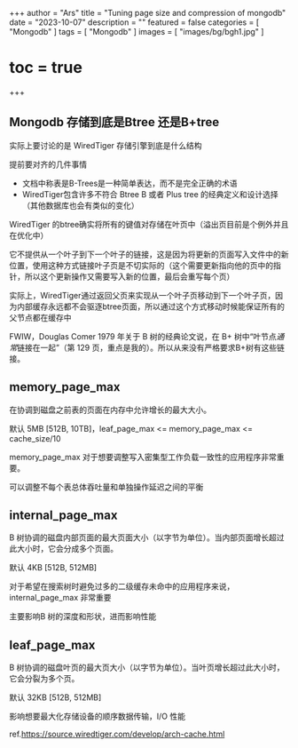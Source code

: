 +++
author = "Ars"
title = "Tuning page size and compression of mongodb"
date = "2023-10-07"
description = ""
featured = false
categories = [
  "Mongodb"
]
tags = [
  "Mongodb"
]
images = [
  "images/bg/bgh1.jpg"
]
# toc = true
+++ 

## Mongodb 存储到底是Btree 还是B+tree
实际上要讨论的是 WiredTiger 存储引擎到底是什么结构

提前要对齐的几件事情

- 文档中称表是B-Trees是一种简单表达，而不是完全正确的术语
- WiredTiger包含许多不符合 Btree B 或者 Plus tree 的经典定义和设计选择（其他数据库也会有类似的变化）

WiredTiger 的btree确实将所有的键值对存储在叶页中（溢出页目前是个例外并且在优化中）

它不提供从一个叶子到下一个叶子的链接，这是因为将更新的页面写入文件中的新位置，使用这种方式链接叶子页是不切实际的（这个需要更新指向他的页中的指针，所以这个更新操作又需要写入新的位置，最后会重写每个页）

实际上，WiredTiger通过返回父页来实现从一个叶子页移动到下一个叶子页，因为内部缓存永远都不会驱逐btree页面，所以通过这个方式移动时候能保证所有的父节点都在缓存中

FWIW，Douglas Comer 1979 年关于 B 树的经典论文说，在 B+ 树中“叶节点*通常*链接在一起”（第 129 页，重点是我的）。所以从来没有严格要求B+树有这些链接。


## memory_page_max
在协调到磁盘之前表的页面在内存中允许增长的最大大小。

默认 5MB [512B, 10TB]，leaf_page_max <= memory_page_max <= cache_size/10

memory_page_max 对于想要调整写入密集型工作负载一致性的应用程序非常重要。

可以调整不每个表总体吞吐量和单独操作延迟之间的平衡

## internal_page_max
B 树协调的磁盘内部页面的最大页面大小（以字节为单位）。当内部页面增长超过此大小时，它会分成多个页面。

默认 4KB [512B, 512MB]

对于希望在搜索树时避免过多的二级缓存未命中的应用程序来说，internal_page_max 非常重要

主要影响B 树的深度和形状，进而影响性能

## leaf_page_max
B 树协调的磁盘叶页的最大页大小（以字节为单位）。当叶页增长超过此大小时，它会分裂为多个页。

默认 32KB [512B, 512MB] 

影响想要最大化存储设备的顺序数据传输，I/O 性能

ref.https://source.wiredtiger.com/develop/arch-cache.html



